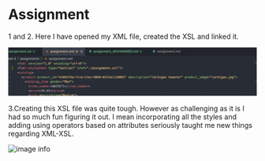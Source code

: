 # Assignment

1 and 2. Here I have opened my XML file, created the XSL and linked it.

![image info](../assets/first.png)

3.Creating this XSL file was quite tough. However as challenging as it is I had so much fun figuring it out. I mean incorporating all the styles and adding using operators based on attributes seriously taught me new things regarding XML-XSL.

![image info](../assets/step3.png)
